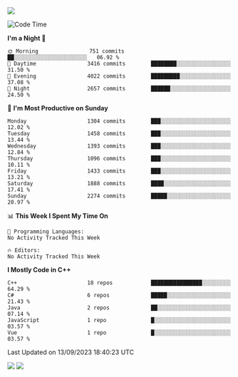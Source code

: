 ![](https://komarev.com/ghpvc/?username=lilpidgey&color=red)
<!--START_SECTION:waka-->
![Code Time](http://img.shields.io/badge/Code%20Time-1%2C491%20hrs%2018%20mins-blue)

**I'm a Night 🦉** 

```text
🌞 Morning                751 commits         ██░░░░░░░░░░░░░░░░░░░░░░░   06.92 % 
🌆 Daytime                3416 commits        ████████░░░░░░░░░░░░░░░░░   31.50 % 
🌃 Evening                4022 commits        █████████░░░░░░░░░░░░░░░░   37.08 % 
🌙 Night                  2657 commits        ██████░░░░░░░░░░░░░░░░░░░   24.50 % 
```
📅 **I'm Most Productive on Sunday** 

```text
Monday                   1304 commits        ███░░░░░░░░░░░░░░░░░░░░░░   12.02 % 
Tuesday                  1458 commits        ███░░░░░░░░░░░░░░░░░░░░░░   13.44 % 
Wednesday                1393 commits        ███░░░░░░░░░░░░░░░░░░░░░░   12.84 % 
Thursday                 1096 commits        ███░░░░░░░░░░░░░░░░░░░░░░   10.11 % 
Friday                   1433 commits        ███░░░░░░░░░░░░░░░░░░░░░░   13.21 % 
Saturday                 1888 commits        ████░░░░░░░░░░░░░░░░░░░░░   17.41 % 
Sunday                   2274 commits        █████░░░░░░░░░░░░░░░░░░░░   20.97 % 
```


📊 **This Week I Spent My Time On** 

```text
💬 Programming Languages: 
No Activity Tracked This Week

🔥 Editors: 
No Activity Tracked This Week
```

**I Mostly Code in C++** 

```text
C++                      18 repos            ████████████████░░░░░░░░░   64.29 % 
C#                       6 repos             █████░░░░░░░░░░░░░░░░░░░░   21.43 % 
Java                     2 repos             ██░░░░░░░░░░░░░░░░░░░░░░░   07.14 % 
JavaScript               1 repo              █░░░░░░░░░░░░░░░░░░░░░░░░   03.57 % 
Vue                      1 repo              █░░░░░░░░░░░░░░░░░░░░░░░░   03.57 % 
```




 Last Updated on 13/09/2023 18:40:23 UTC
<!--END_SECTION:waka-->
![](https://hit.yhype.me/github/profile?user_id=42968544)
![](https://komarev.com/ghpvc/?lilpidgey)
